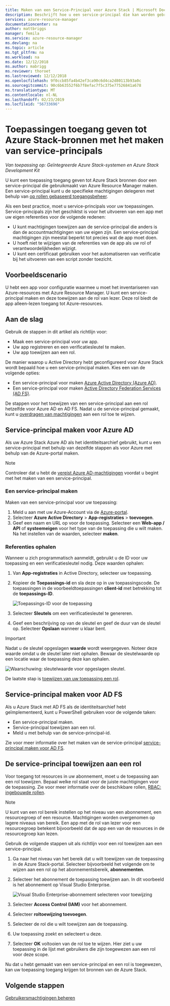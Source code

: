 ```yaml
---
title: Maken van een Service-Principal voor Azure Stack | Microsoft Docs
description: Beschrijft hoe u een service-principal die kan worden gebruikt met de op rollen gebaseerd toegangsbeheer in Azure Resource Manager voor het beheren van toegang tot bronnen te maken.
services: azure-resource-manager
documentationcenter: na
author: mattbriggs
manager: femila
ms.service: azure-resource-manager
ms.devlang: na
ms.topic: article
ms.tgt_pltfrm: na
ms.workload: na
ms.date: 12/12/2018
ms.author: mabrigg
ms.reviewer: thoroet
ms.lastreviewed: 12/12/2018
ms.openlocfilehash: 9f0ccb85fa4b42ef3ca90c6d4ca2d80113b93a0c
ms.sourcegitcommit: 90c6b63552f6b7f8efac7f5c375e77526841a678
ms.translationtype: MT
ms.contentlocale: nl-NL
ms.lasthandoff: 02/23/2019
ms.locfileid: "56733696"
---
```

# <a name="give-applications-access-to-azure-stack-resources-by-creating-service-principals"></a>Toepassingen toegang geven tot Azure Stack-bronnen met het maken van service-principals

*Van toepassing op: Geïntegreerde Azure Stack-systemen en Azure Stack Development Kit*

U kunt een toepassing toegang geven tot Azure Stack bronnen door een service-principal die gebruikmaakt van Azure Resource Manager maken. Een service-principal kunt u de specifieke machtigingen delegeren met behulp van [op rollen gebaseerd toegangsbeheer](azure-stack-manage-permissions.md).

Als een best practice, moet u service-principals voor uw toepassingen. Service-principals zijn het geschiktst is voor het uitvoeren van een app met uw eigen referenties voor de volgende redenen:

* U kunt machtigingen toewijzen aan de service-principal die anders is dan de accountmachtigingen van uw eigen zijn. Een service-principal machtigingen zijn meestal beperkt tot precies wat de app moet doen.
* U hoeft niet te wijzigen van de referenties van de app als uw rol of verantwoordelijkheden wijzigt.
* U kunt een certificaat gebruiken voor het automatiseren van verificatie bij het uitvoeren van een script zonder toezicht.

## <a name="example-scenario"></a>Voorbeeldscenario

U hebt een app voor configuratie waarmee u moet het inventariseren van Azure-resources met Azure Resource Manager. U kunt een service-principal maken en deze toewijzen aan de rol van lezer. Deze rol biedt de app alleen-lezen toegang tot Azure-resources.

## <a name="getting-started"></a>Aan de slag

Gebruik de stappen in dit artikel als richtlijn voor:

* Maak een service-principal voor uw app.
* Uw app registreren en een verificatiesleutel te maken.
* Uw app toewijzen aan een rol.

De manier waarop u Active Directory hebt geconfigureerd voor Azure Stack wordt bepaald hoe u een service-principal maken. Kies een van de volgende opties:

* Een service-principal voor maken [Azure Active Directory (Azure AD)](azure-stack-create-service-principals.md#create-service-principal-for-azure-ad).
* Een service-principal voor maken [Active Directory Federation Services (AD FS)](azure-stack-create-service-principals.md#create-service-principal-for-ad-fs).

De stappen voor het toewijzen van een service-principal aan een rol hetzelfde voor Azure AD en AD FS. Nadat u de service-principal gemaakt, kunt u [overdragen van machtigingen](azure-stack-create-service-principals.md) aan een rol toe te wijzen.

## <a name="create-service-principal-for-azure-ad"></a>Service-principal maken voor Azure AD

Als uw Azure Stack Azure AD als het identiteitsarchief gebruikt, kunt u een service-principal met behulp van dezelfde stappen als voor Azure met behulp van de Azure-portal maken.

>[!NOTE]
Controleer dat u hebt de [vereist Azure AD-machtigingen](../../active-directory/develop/howto-create-service-principal-portal.md#required-permissions) voordat u begint met het maken van een service-principal.

### <a name="create-service-principal"></a>Een service-principal maken

Maken van een service-principal voor uw toepassing:

1. Meld u aan met uw Azure-Account via de [Azure-portal](https://portal.azure.com).
2. Selecteer **Azure Active Directory** > **App-registraties** > **toevoegen**.
3. Geef een naam en URL op voor de toepassing. Selecteer een **Web-app / API** of **systeemeigen** voor het type van de toepassing die u wilt maken. Na het instellen van de waarden, selecteer **maken**.

### <a name="get-credentials"></a>Referenties ophalen

Wanneer u zich programmatisch aanmeldt, gebruikt u de ID voor uw toepassing en een verificatiesleutel nodig. Deze waarden ophalen:

1. Van **App-registraties** in Active Directory, selecteer uw toepassing.

2. Kopieer de **Toepassings-id** en sla deze op in uw toepassingscode. De toepassingen in de voorbeeldtoepassingen **client-id** met betrekking tot de **toepassings-ID**.

     ![Toepassings-ID voor de toepassing](./media/azure-stack-create-service-principals/image12.png)
3. Selecteer **Sleutels** om een verificatiesleutel te genereren.

4. Geef een beschrijving op van de sleutel en geef de duur van de sleutel op. Selecteer **Opslaan** wanneer u klaar bent.

>[!IMPORTANT]
Nadat u de sleutel opgeslagen **waarde** wordt weergegeven. Noteer deze waarde omdat u de sleutel later niet ophalen. Bewaar de sleutelwaarde op een locatie waar de toepassing deze kan ophalen.

![Waarschuwing: sleutelwaarde voor opgeslagen sleutel.](./media/azure-stack-create-service-principals/image15.png)

De laatste stap is [toewijzen van uw toepassing een rol](azure-stack-create-service-principals.md).

## <a name="create-service-principal-for-ad-fs"></a>Service-principal maken voor AD FS

Als u Azure Stack met AD FS als de identiteitsarchief hebt geïmplementeerd, kunt u PowerShell gebruiken voor de volgende taken:

* Een service-principal maken.
* Service-principal toewijzen aan een rol.
* Meld u met behulp van de service-principal-id.

Zie voor meer informatie over het maken van de service-principal [service-principal maken voor AD FS](../azure-stack-create-service-principals.md#manage-service-principal-for-ad-fs).

## <a name="assign-the-service-principal-to-a-role"></a>De service-principal toewijzen aan een rol

Voor toegang tot resources in uw abonnement, moet u de toepassing aan een rol toewijzen. Bepaal welke rol staat voor de juiste machtigingen voor de toepassing. Zie voor meer informatie over de beschikbare rollen, [RBAC: ingebouwde rollen](../../role-based-access-control/built-in-roles.md).

>[!NOTE]
U kunt van een rol bereik instellen op het niveau van een abonnement, een resourcegroep of een resource. Machtigingen worden overgenomen op lagere niveaus van bereik. Een app met de rol van lezer voor een resourcegroep betekent bijvoorbeeld dat de app een van de resources in de resourcegroep kan lezen.

Gebruik de volgende stappen uit als richtlijn voor een rol toewijzen aan een service-principal.

1. Ga naar het niveau van het bereik dat u wilt toewijzen van de toepassing in de Azure Stack-portal. Selecteer bijvoorbeeld het volgende om te wijzen aan een rol op het abonnementsbereik, **abonnementen**.

2. Selecteer het abonnement de toepassing toewijzen aan. In dit voorbeeld is het abonnement op Visual Studio Enterprise.

     ![Visual Studio Enterprise-abonnement selecteren voor toewijzing](./media/azure-stack-create-service-principals/image16.png)

3. Selecteer **Access Control (IAM)** voor het abonnement.

4. Selecteer **roltoewijzing toevoegen**.

5. Selecteer de rol die u wilt toewijzen aan de toepassing.

6. Uw toepassing zoekt en selecteert u deze.

7. Selecteer **OK** voltooien van de rol toe te wijzen. Hier ziet u uw toepassing in de lijst met gebruikers die zijn toegewezen aan een rol voor deze scope.

Nu dat u hebt gemaakt van een service-principal en een rol is toegewezen, kan uw toepassing toegang krijgen tot bronnen van de Azure Stack.

## <a name="next-steps"></a>Volgende stappen

[Gebruikersmachtigingen beheren](azure-stack-manage-permissions.md)
